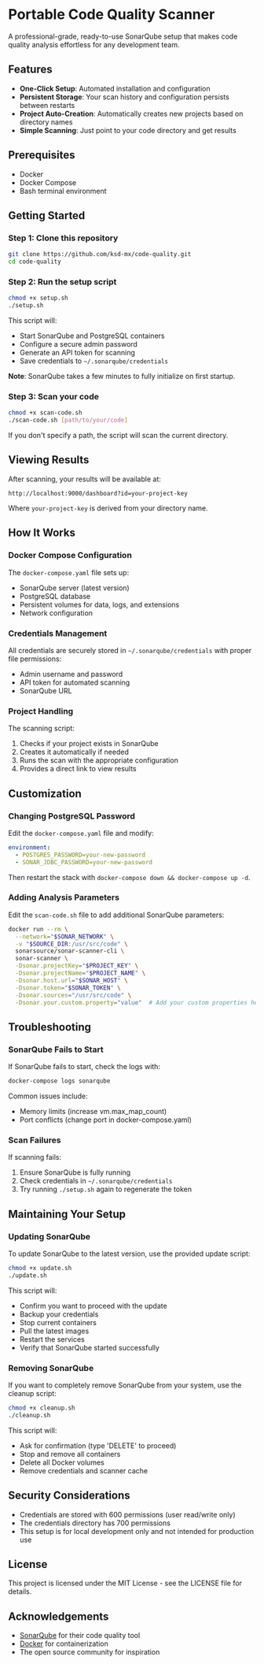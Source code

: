# Portable Code Quality Scanner

A professional-grade, ready-to-use SonarQube setup that makes code quality analysis effortless for any development team.

## Features

- **One-Click Setup**: Automated installation and configuration
- **Persistent Storage**: Your scan history and configuration persists between restarts
- **Project Auto-Creation**: Automatically creates new projects based on directory names
- **Simple Scanning**: Just point to your code directory and get results

## Prerequisites

- Docker
- Docker Compose
- Bash terminal environment

## Getting Started

### Step 1: Clone this repository

```bash
git clone https://github.com/ksd-mx/code-quality.git
cd code-quality
```

### Step 2: Run the setup script

```bash
chmod +x setup.sh
./setup.sh
```

This script will:
- Start SonarQube and PostgreSQL containers
- Configure a secure admin password
- Generate an API token for scanning
- Save credentials to `~/.sonarqube/credentials`

**Note**: SonarQube takes a few minutes to fully initialize on first startup.

### Step 3: Scan your code

```bash
chmod +x scan-code.sh
./scan-code.sh [path/to/your/code]
```

If you don't specify a path, the script will scan the current directory.

## Viewing Results

After scanning, your results will be available at:

```
http://localhost:9000/dashboard?id=your-project-key
```

Where `your-project-key` is derived from your directory name.

## How It Works

### Docker Compose Configuration

The `docker-compose.yaml` file sets up:
- SonarQube server (latest version)
- PostgreSQL database
- Persistent volumes for data, logs, and extensions
- Network configuration

### Credentials Management

All credentials are securely stored in `~/.sonarqube/credentials` with proper file permissions:
- Admin username and password
- API token for automated scanning
- SonarQube URL

### Project Handling

The scanning script:
1. Checks if your project exists in SonarQube
2. Creates it automatically if needed
3. Runs the scan with the appropriate configuration
4. Provides a direct link to view results

## Customization

### Changing PostgreSQL Password

Edit the `docker-compose.yaml` file and modify:
```yaml
environment:
  - POSTGRES_PASSWORD=your-new-password
  - SONAR_JDBC_PASSWORD=your-new-password
```

Then restart the stack with `docker-compose down && docker-compose up -d`.

### Adding Analysis Parameters

Edit the `scan-code.sh` file to add additional SonarQube parameters:

```bash
docker run --rm \
  --network="$SONAR_NETWORK" \
  -v "$SOURCE_DIR:/usr/src/code" \
  sonarsource/sonar-scanner-cli \
  sonar-scanner \
  -Dsonar.projectKey="$PROJECT_KEY" \
  -Dsonar.projectName="$PROJECT_NAME" \
  -Dsonar.host.url="$SONAR_HOST" \
  -Dsonar.token="$SONAR_TOKEN" \
  -Dsonar.sources="/usr/src/code" \
  -Dsonar.your.custom.property="value"  # Add your custom properties here
```

## Troubleshooting

### SonarQube Fails to Start

If SonarQube fails to start, check the logs with:

```bash
docker-compose logs sonarqube
```

Common issues include:
- Memory limits (increase vm.max_map_count)
- Port conflicts (change port in docker-compose.yaml)

### Scan Failures

If scanning fails:
1. Ensure SonarQube is fully running
2. Check credentials in `~/.sonarqube/credentials`
3. Try running `./setup.sh` again to regenerate the token

## Maintaining Your Setup

### Updating SonarQube

To update SonarQube to the latest version, use the provided update script:

```bash
chmod +x update.sh
./update.sh
```

This script will:
- Confirm you want to proceed with the update
- Backup your credentials
- Stop current containers
- Pull the latest images
- Restart the services
- Verify that SonarQube started successfully

### Removing SonarQube

If you want to completely remove SonarQube from your system, use the cleanup script:

```bash
chmod +x cleanup.sh
./cleanup.sh
```

This script will:
- Ask for confirmation (type 'DELETE' to proceed)
- Stop and remove all containers
- Delete all Docker volumes
- Remove credentials and scanner cache

## Security Considerations

- Credentials are stored with 600 permissions (user read/write only)
- The credentials directory has 700 permissions
- This setup is for local development only and not intended for production use

## License

This project is licensed under the MIT License - see the LICENSE file for details.

## Acknowledgements

- [SonarQube](https://www.sonarqube.org/) for their code quality tool
- [Docker](https://www.docker.com/) for containerization
- The open source community for inspiration